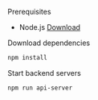 Prerequisites
- Node.js [Download](https://nodejs.org/en/download "Download")

Download dependencies
```bash
npm install
```

Start backend servers
```bash
npm run api-server
```
